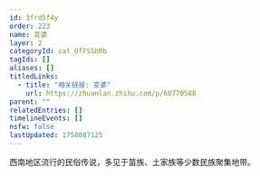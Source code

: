 ```yaml
---
id: 3frd5f4y
order: 223
name: 变婆
layer: 2
categoryId: cat_OfFSSbRb
tagIds: []
aliases: []
titledLinks:
  - title: "相关链接: 变婆"
    url: https://zhuanlan.zhihu.com/p/60770588
parent: ""
relatedEntries: []
timelineEvents: []
nsfw: false
lastUpdated: 1758087125
---
```


西南地区流行的民俗传说，多见于苗族、土家族等少数民族聚集地带。
